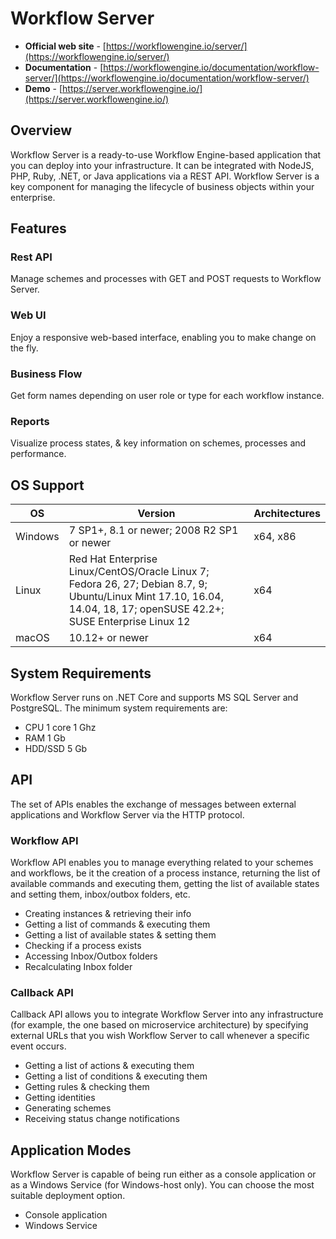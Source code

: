 # Workflow Server

* **Official web site** - [https://workflowengine.io/server/](https://workflowengine.io/server/)
* **Documentation** - [https://workflowengine.io/documentation/workflow-server/](https://workflowengine.io/documentation/workflow-server/)
* **Demo** - [https://server.workflowengine.io/](https://server.workflowengine.io/)

## Overview

Workflow Server is a ready-to-use Workflow Engine-based application that you can deploy into your infrastructure. It can be integrated with NodeJS, PHP, Ruby, .NET, or Java applications via a REST API. Workflow Server is a key component for managing the lifecycle of business objects within your enterprise.

## Features

### Rest API

Manage schemes and processes with GET and POST requests to Workflow Server.

### Web UI

Enjoy a responsive web-based interface, enabling you to make change on the fly.

### Business Flow

Get form names depending on user role or type for each workflow instance.

### Reports

Visualize process states, & key information on schemes, processes and performance.

## OS Support

| OS      | Version                                                                                                                                                               | Architectures |
|---------|-----------------------------------------------------------------------------------------------------------------------------------------------------------------------|---------------|
| Windows | 7 SP1+, 8.1 or newer; 2008 R2 SP1 or newer                                                                                                                            | x64, x86      |
| Linux   | Red Hat Enterprise Linux/CentOS/Oracle Linux 7; Fedora 26, 27; Debian 8.7, 9; Ubuntu/Linux Mint 17.10, 16.04, 14.04, 18, 17; openSUSE 42.2+; SUSE Enterprise Linux 12 | x64           |
| macOS   | 10.12+ or newer                                                                                                                                                       | x64           |

## System Requirements

Workflow Server runs on .NET Core and supports MS SQL Server and PostgreSQL. The minimum system requirements are:

* CPU 1 core 1 Ghz 
* RAM 1 Gb 
* HDD/SSD 5 Gb

## API

The set of APIs enables the exchange of messages between external applications and Workflow Server via the HTTP protocol.

### Workflow API

Workflow API enables you to manage everything related to your schemes and workflows, be it the creation of a process instance, returning the list of available commands and executing them, getting the list of available states and setting them, inbox/outbox folders, etc.

* Creating instances & retrieving their info
* Getting a list of commands & executing them
* Getting a list of available states & setting them
* Checking if a process exists
* Accessing Inbox/Outbox folders
* Recalculating Inbox folder
 
### Callback API

Callback API allows you to integrate Workflow Server into any infrastructure (for example, the one based on microservice architecture) by specifying external URLs that you wish Workflow Server to call whenever a specific event occurs.

* Getting a list of actions & executing them
* Getting a list of conditions & executing them
* Getting rules & checking them
* Getting identities
* Generating schemes
* Receiving status change notifications

## Application Modes

Workflow Server is capable of being run either as a console application or as a Windows Service (for Windows-host only). You can choose the most suitable deployment option.

* Console application 
* Windows Service
